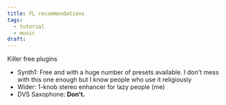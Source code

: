 ```yaml
---
title: FL recommendations
tags:
  - tutorial
  - music
draft:
---
```

Killer free plugins
- Synth1: Free and with a huge number of presets available. I don't mess with this one enough but I know people who use it religiously
- Wider: 1-knob stereo enhancer for lazy people (me)
- DVS Saxophone: **Don't.**